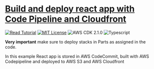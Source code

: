 # [Build and deploy react app with Code Pipeline and Cloudfront](https://apoorv.blog/deploy-reactjs-cloudfront-codepipeline-cdk/)

[![Read Tutorial](https://badgen.now.sh/badge/Read/Tutorial/purple)](https://apoorv.blog/deploy-reactjs-cloudfront-codepipeline-cdk/)
[![MIT License](https://badgen.now.sh/badge/License/MIT/blue)](https://github.com/apoorvmote/cdk-examples/blob/master/License.md)
![AWS CDK 2.1.0](https://badgen.net/badge/aws-cdk/2.1.0/yellow)
![Typescript](https://badgen.net/badge/icon/typescript?icon=typescript&label)

**Very important** make sure to deploy stacks in Parts as assigned in the code.

In this example React app is stored in AWS CodeCommit, built with AWS Codepipeline and deployed to AWS S3 and AWS Cloudfront